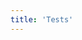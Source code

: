 ```yaml
---
title: 'Tests'
---
```


<div class='text-center'>

<tests-min-date />

<!-- <github-280 /> -->
<!-- <tests-single /> -->
<!-- <tests-theme /> -->
<!-- <github-179 /> -->
<!-- <github-254 />
<github-255 />
<tests-inline-range />
<tests-single />
<tests-range /> -->
</div>